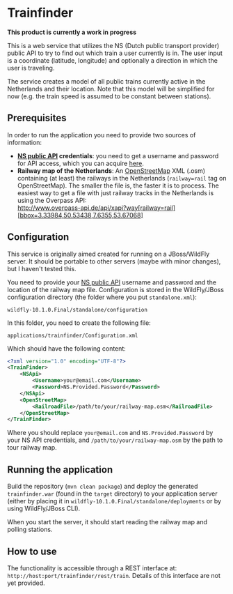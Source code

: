 Trainfinder
========================
**This product is currently a work in progress**

This is a web service that utilizes the NS (Dutch public transport provider) public API to try to find out which train a user currently is in. The user input is a coordinate (latitude, longitude) and optionally a direction in which the user is traveling.

The service creates a model of all public trains currently active in the Netherlands and their location. Note that this model will be simplified for now (e.g. the train speed is assumed to be constant between stations).

Prerequisites
-------------
In order to run the application you need to provide two sources of information:

 * __[NS public API](http://www.ns.nl/reisinformatie/ns-api) credentials__: you need to get a username and password for API access, which you can acquire [here](http://www.ns.nl/ews-aanvraagformulier/).
 * __Railway map of the Netherlands__: An [OpenStreetMap](http://www.openstreetmap.org/) XML (.osm) containing (at least) the railways in the Netherlands (`railway=rail` tag on OpenStreetMap). The smaller the file is, the faster it is to process. The easiest way to get a file with just railway tracks in the Netherlands is using the Overpass API:<br>
	<http://www.overpass-api.de/api/xapi?way[railway=rail][bbox=3.33984,50.53438,7.6355,53.67068]>
    

Configuration
-------------
This service is originally aimed created for running on a JBoss/WildFly server. It should be portable to other servers (maybe with minor changes), but I haven't tested this.

You need to provide your [NS public API](http://www.ns.nl/reisinformatie/ns-api) username and password and the location of the railway map file. Configuration is stored in the WildFly/JBoss configuration directory (the folder where you put `standalone.xml`):
```
wildfly-10.1.0.Final/standalone/configuration
```
In this folder, you need to create the following file:
```
applications/trainfinder/Configuration.xml
```
Which should have the following content:
```xml
<?xml version="1.0" encoding="UTF-8"?>
<TrainFinder>
	<NSApi>
		<Username>your@email.com</Username>
		<Password>NS.Provided.Password</Password>
	</NSApi>
    <OpenStreetMap>
    	<RailroadFile>/path/to/your/railway-map.osm</RailroadFile>
    </OpenStreetMap>
</TrainFinder>
```
Where you should replace `your@email.com` and `NS.Provided.Password` by your NS API credentials, and `/path/to/your/railway-map.osm` by the path to tour railway map.

Running the application
-----------------------
Build the repository (`mvn clean package`) and deploy the generated `trainfinder.war` (found in the `target` directory) to your application server (either by placing it in `wildfly-10.1.0.Final/standalone/deployments` or by using WildFly/JBoss CLI).

When you start the server, it should start reading the railway map and polling stations.

How to use
----------
The functionality is accessible through a REST interface at: `http://host:port/trainfinder/rest/train`. Details of this interface are not yet provided.
